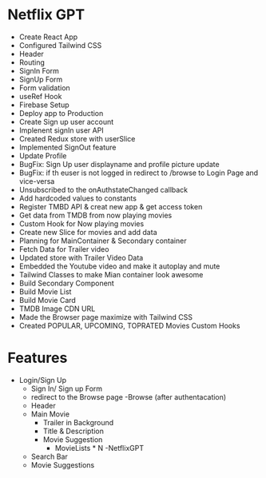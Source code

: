 # Netflix GPT
- Create React App
- Configured Tailwind CSS
- Header
- Routing
- SignIn Form
- SignUp Form
- Form validation
- useRef Hook
- Firebase Setup
- Deploy app to Production
- Create Sign up user account
- Implenent signIn user API
- Created Redux store with userSlice
- Implemented SignOut feature
- Update Profile
- BugFix: Sign Up user displayname and profile picture update
- BugFix: if th euser is not logged in redirect to /browse to Login Page and vice-versa
- Unsubscribed  to  the onAuthstateChanged callback
- Add hardcoded values to constants
- Register TMBD API & creat new app & get access token
- Get data from TMDB from now playing movies
- Custom Hook for Now playing movies
- Create new Slice for movies and add data
- Planning for MainContainer & Secondary container
- Fetch Data for Trailer video
- Updated store with Trailer Video Data
- Embedded the Youtube video and make it autoplay and mute
- Tailwind Classes to make Mian container look awesome
- Build Secondary Component
- Build Movie List
- Build Movie Card
- TMDB Image CDN URL
- Made the Browser page maximize with Tailwind CSS
- Created POPULAR, UPCOMING, TOPRATED Movies Custom Hooks 

# Features
- Login/Sign Up
    - Sign In/ Sign up Form
    - redirect to the Browse page
-Browse (after authentacation)
    - Header
    - Main Movie
        - Trailer in Background
        - Title & Description
        - Movie Suggestion
            - MovieLists * N
-NetflixGPT
    - Search Bar
    - Movie Suggestions